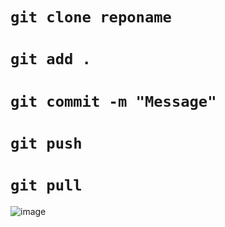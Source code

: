 # `git clone reponame`
# `git add .`
# `git commit -m "Message"`
# `git push`
# `git pull`

![image](https://github.com/CDCNaman/Test/assets/149701907/302ad611-a481-4f73-a9cf-62cef29a8ec1)
